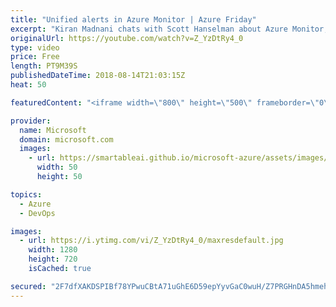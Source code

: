 ```yaml
---
title: "Unified alerts in Azure Monitor | Azure Friday"
excerpt: "Kiran Madnani chats with Scott Hanselman about Azure Monitor, where you can set up alerts to monitor the metrics and log data for the entire stack across your infrastructure, application, and Azure platform. Learn about the next generation of alerts in Azure, which provides a new consolidated alerts"
originalUrl: https://youtube.com/watch?v=Z_YzDtRy4_0
type: video
price: Free
length: PT9M39S
publishedDateTime: 2018-08-14T21:03:15Z
heat: 50

featuredContent: "<iframe width=\"800\" height=\"500\" frameborder=\"0\" src=\"https://www.youtube.com/embed/Z_YzDtRy4_0\" allow=\"accelerometer; autoplay; encrypted-media; gyroscope; picture-in-picture\" allowfullscreen></iframe>"

provider:
  name: Microsoft
  domain: microsoft.com
  images:
    - url: https://smartableai.github.io/microsoft-azure/assets/images/organizations/microsoft.com-50x50.jpg
      width: 50
      height: 50

topics:
  - Azure
  - DevOps

images:
  - url: https://i.ytimg.com/vi/Z_YzDtRy4_0/maxresdefault.jpg
    width: 1280
    height: 720
    isCached: true

secured: "2F7dfXAKDSPIBf78YPwuCBtA71uGhE6D59epYyvGaC0wuH/Z7PRGHnDA5hmeh3nE/AMal1L8GfXoJCbqkYWuEzabna70IwNPvgB50LYzpFCTNy+49L175mCEMvLfUWTYlezOqTGACbaQegYKA/ZoonEAqZC6JOabY5HjyZ/+tuzhopcSe66iYvinYb41QQTdSZwqp5x8R8tYva0+MLrE6IqKyp4eYG1Pidq9/mbwLf9QcbwPcZhRS9Hc5CWjcNjjT7U7XiusphU+9rtFQ6m6pwoCpF/LkOyUSUmGUnVznixdD4kCwxQTfR9km7ZDwspLzdxYptOTMuoVMdZB2NaRUm1rtg3dKMIxySRYvXwSZGaetlO9SNQ4mCBKiajH62ZjqXL2GjwRLuyf/A/C8xOG50tvvQ6f1zNCvSZ/IiBKXm8=;I+q+S12snUGyT/8Eyy741g=="
---
```


